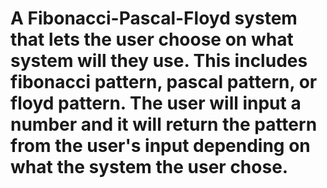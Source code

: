 # A Fibonacci-Pascal-Floyd system that lets the user choose on what system will they use. This includes fibonacci pattern, pascal pattern, or floyd pattern. The user will input a number and it will return the pattern from the user's input depending on what the system the user chose. 
